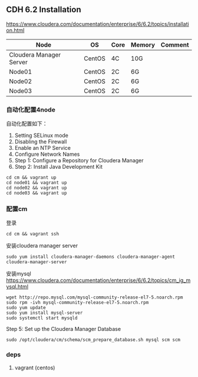 ## CDH 6.2 Installation 

https://www.cloudera.com/documentation/enterprise/6/6.2/topics/installation.html


| Node  |  OS | Core  | Memory  | Comment  |
|---|---|---|---|---|
| Cloudera Manager Server  |  CentOS |  4C | 10G  |   |
|  Node01 |  CentOS |  2C | 6G  |   |
|  Node02 |  CentOS |  2C | 6G  |   |
|  Node03 |  CentOS |  2C | 6G  |   |

### 自动化配置4node

自动化配置如下：

1. Setting SELinux mode
2. Disabling the Firewall
3. Enable an NTP Service
4. Configure Network Names
5. Step 1: Configure a Repository for Cloudera Manager
6. Step 2: Install Java Development Kit

```
cd cm && vagrant up
cd node01 && vagrant up
cd node02 && vagrant up
cd node03 && vagrant up
```

### 配置cm

登录

```
cd cm && vagrant ssh
```

安装cloudera manager server

```
sudo yum install cloudera-manager-daemons cloudera-manager-agent cloudera-manager-server
```

安装mysql https://www.cloudera.com/documentation/enterprise/6/6.2/topics/cm_ig_mysql.html

```
wget http://repo.mysql.com/mysql-community-release-el7-5.noarch.rpm
sudo rpm -ivh mysql-community-release-el7-5.noarch.rpm
sudo yum update
sudo yum install mysql-server
sudo systemctl start mysqld
```

Step 5: Set up the Cloudera Manager Database

```
sudo /opt/cloudera/cm/schema/scm_prepare_database.sh mysql scm scm
```


### deps

1. vagrant (centos)
